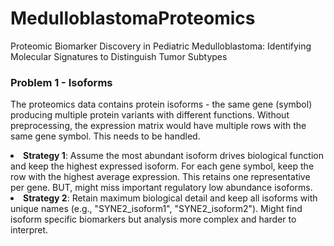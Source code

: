 # MedulloblastomaProteomics
Proteomic Biomarker Discovery in Pediatric Medulloblastoma: Identifying Molecular Signatures to Distinguish Tumor Subtypes

### Problem 1 - Isoforms
The proteomics data contains protein isoforms - the same gene (symbol) producing multiple protein variants with different functions. Without preprocessing, the expression matrix would have multiple rows with the same gene symbol. This needs to be handled.

<li>
<b>Strategy 1</b>: Assume the most abundant isoform drives biological function and keep the highest expressed isoform. For each gene symbol, keep the row with the highest average expression.
This retains one representative per gene. BUT, might miss important regulatory low abundance isoforms.
</li>

<li>
<b>Strategy 2</b>: Retain maximum biological detail and keep all isoforms with unique names (e.g., "SYNE2_isoform1", "SYNE2_isoform2").
Might find isoform specific biomarkers but analysis more complex and harder to interpret.
</li>